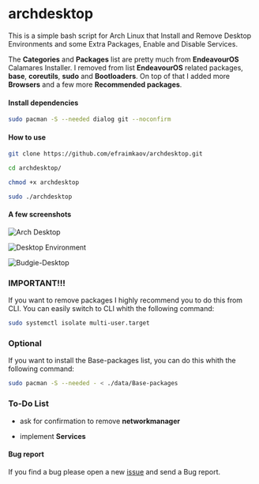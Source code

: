 # archdesktop

This is a simple bash script for Arch Linux that Install and Remove Desktop Environments and some Extra Packages, Enable and Disable Services.

The **Categories** and **Packages** list are pretty much from **EndeavourOS** Calamares Installer. I removed from list **EndeavourOS** related packages, **base**, **coreutils**, **sudo** and **Bootloaders**. On top of that I added more **Browsers** and a few more **Recommended packages**.

#### Install dependencies

```sh
sudo pacman -S --needed dialog git --noconfirm
```

#### How to use

```sh
git clone https://github.com/efraimkaov/archdesktop.git
```

```sh
cd archdesktop/
```

```sh
chmod +x archdesktop
```

```sh
sudo ./archdesktop
```

#### A few screenshots

![Arch Desktop](https://github.com/efraimkaov/archdesktop/assets/63643635/ca991cb8-1e43-4f01-9010-2f8366334c1b)

![Desktop Environment](https://github.com/efraimkaov/archdesktop/assets/63643635/d1736a81-bf5d-467f-9238-e3112583a11a)

![Budgie-Desktop](https://github.com/efraimkaov/archdesktop/assets/63643635/b7baa614-2bb7-45b9-b353-51446c74b978)

### IMPORTANT!!!

If you want to remove packages I highly recommend you to do this from CLI. You can easily switch to CLI whith the following command:

```sh
sudo systemctl isolate multi-user.target
```

### Optional

If you want to install the Base-packages list, you can do this whith the following command:

```sh
sudo pacman -S --needed - < ./data/Base-packages
```

### To-Do List

* ask for confirmation to remove **networkmanager**

* implement **Services**

#### Bug report

If you find a bug please open a new [issue](https://github.com/efraimkaov/archdesktop/issues) and send a Bug report.
